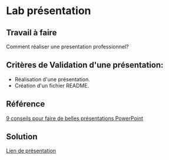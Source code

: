 # Lab présentation 

## Travail à faire 

Comment réaliser une presentation professionnel?

## Critères de Validation d'une présentation:
- Réalisation d'une présentation.
- Création d'un fichier README.       

## Référence

 [9 conseils pour faire de belles présentations PowerPoint](https://www.shutterstock.com/fr/blog/belles-presentations-powerpoint)

## Solution

[Lien de présentation](https://docs.google.com/presentation/d/1UwBUuHepLXsdsht8DGq48CJ-zyjFzjysxtlMyA99uyA/edit?usp=sharing)
